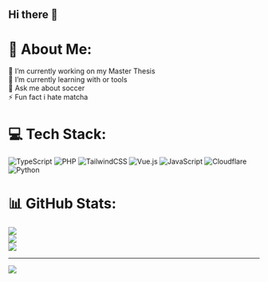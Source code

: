 ## Hi there 👋

# 💫 About Me:
🔭 I’m currently working on my Master Thesis<br>🌱 I’m currently learning with or tools<br>💬 Ask me about soccer<br>⚡ Fun fact i hate matcha


# 💻 Tech Stack:
![TypeScript](https://img.shields.io/badge/typescript-%23007ACC.svg?style=for-the-badge&logo=typescript&logoColor=white) ![PHP](https://img.shields.io/badge/php-%23777BB4.svg?style=for-the-badge&logo=php&logoColor=white) ![TailwindCSS](https://img.shields.io/badge/tailwindcss-%2338B2AC.svg?style=for-the-badge&logo=tailwind-css&logoColor=white) ![Vue.js](https://img.shields.io/badge/vue.js-%2335495e.svg?style=for-the-badge&logo=vuedotjs&logoColor=%234FC08D) ![JavaScript](https://img.shields.io/badge/javascript-%23323330.svg?style=for-the-badge&logo=javascript&logoColor=%23F7DF1E) ![Cloudflare](https://img.shields.io/badge/Cloudflare-F38020?style=for-the-badge&logo=Cloudflare&logoColor=white) ![Python](https://img.shields.io/badge/python-3670A0?style=for-the-badge&logo=python&logoColor=ffdd54)
# 📊 GitHub Stats:
![](https://github-readme-stats.vercel.app/api?username=lunoack&theme=dark&hide_border=false&include_all_commits=false&count_private=false)<br/>
![](https://nirzak-streak-stats.vercel.app/?user=lunoack&theme=dark&hide_border=false)<br/>
![](https://github-readme-stats.vercel.app/api/top-langs/?username=lunoack&theme=dark&hide_border=false&include_all_commits=false&count_private=false&layout=compact)

---
[![](https://visitcount.itsvg.in/api?id=lunoack&icon=0&color=0)](https://visitcount.itsvg.in)

<!-- Proudly created with GPRM ( https://gprm.itsvg.in ) -->
